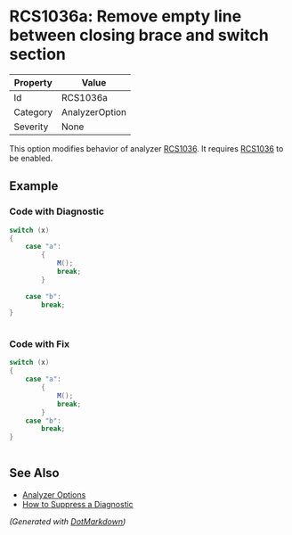 # RCS1036a: Remove empty line between closing brace and switch section

| Property | Value          |
| -------- | -------------- |
| Id       | RCS1036a       |
| Category | AnalyzerOption |
| Severity | None           |

This option modifies behavior of analyzer [RCS1036](RCS1036.md)\. It requires [RCS1036](RCS1036.md) to be enabled\.

## Example

### Code with Diagnostic

```csharp
switch (x)
{
    case "a":
        {
            M();
            break;
        }
            
    case "b":
        break;
}
    
```

### Code with Fix

```csharp
switch (x)
{
    case "a":
        {
            M();
            break;
        }
    case "b":
        break;
}
    
```

## See Also

* [Analyzer Options](../AnalyzerOptions.md)
* [How to Suppress a Diagnostic](../HowToConfigureAnalyzers.md#how-to-suppress-a-diagnostic)


*\(Generated with [DotMarkdown](http://github.com/JosefPihrt/DotMarkdown)\)*